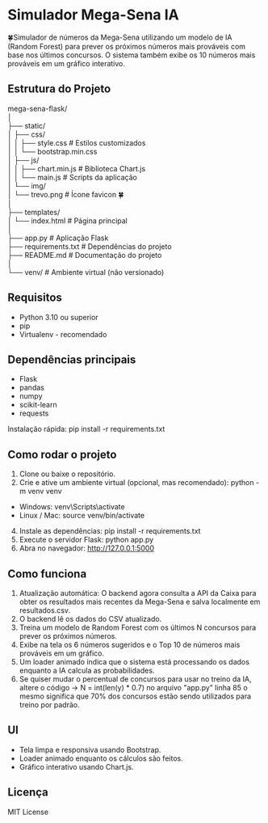 # Simulador Mega-Sena IA
🍀Simulador de números da Mega-Sena utilizando um modelo de IA (Random Forest) para prever os próximos números mais prováveis com base nos últimos concursos. O sistema também exibe os 10 números mais prováveis em um gráfico interativo.

## Estrutura do Projeto
mega-sena-flask/ <br>
│ <br>
├── static/ <br>
│ ├── css/ <br>
│ │ ├── style.css # Estilos customizados <br>
│ │ └── bootstrap.min.css <br>
│ ├── js/ <br>
│ │ ├── chart.min.js # Biblioteca Chart.js <br>
│ │ └── main.js # Scripts da aplicação <br>
│ └── img/ <br>
│ └── trevo.png # Ícone favicon 🍀 <br>
│ <br>
├── templates/ <br>
│ └── index.html # Página principal <br>
│ <br>
├── app.py # Aplicação Flask <br>
├── requirements.txt # Dependências do projeto <br>
├── README.md # Documentação do projeto <br>
│ <br>
└── venv/ # Ambiente virtual (não versionado) <br>

## Requisitos
  * Python 3.10 ou superior
  * pip
  * Virtualenv - recomendado

## Dependências principais
  * Flask
  * pandas
  * numpy
  * scikit-learn
  * requests
  
Instalação rápida:
  pip install -r requirements.txt

## Como rodar o projeto
  1. Clone ou baixe o repositório.
  2.  Crie e ative um ambiente virtual (opcional, mas recomendado):
    python -m venv venv  <br>
   * Windows: venv\Scripts\activate  <br>
   * Linux / Mac: source venv/bin/activate
  4. Instale as dependências:
    pip install -r requirements.txt
  5. Execute o servidor Flask:
    python app.py
  6. Abra no navegador:
    http://127.0.0.1:5000

## Como funciona
  1. Atualização automática: O backend agora consulta a API da Caixa para obter os resultados mais recentes da Mega-Sena e salva localmente em resultados.csv.
  2. O backend lê os dados do CSV atualizado.
  3. Treina um modelo de Random Forest com os últimos N concursos para prever os próximos números.
  4. Exibe na tela os 6 números sugeridos e o Top 10 de números mais prováveis em um gráfico.
  5. Um loader animado indica que o sistema está processando os dados enquanto a IA calcula as probabilidades.
  6. Se quiser mudar o percentual de concursos para usar no treino da IA, altere o código -> N = int(len(y) * 0.7) no arquivo "app.py" linha 85 o mesmo significa que 70% dos concursos estão sendo utilizados para treino por padrão.
    

## UI
  * Tela limpa e responsiva usando Bootstrap.
  * Loader animado enquanto os cálculos são feitos.
  * Gráfico interativo usando Chart.js.

## Licença
  MIT License
